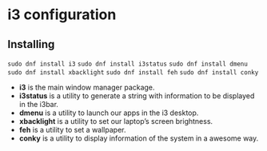 # i3 configuration

## Installing
```sudo dnf install i3```
```sudo dnf install i3status```
```sudo dnf install dmenu```
```sudo dnf install xbacklight```
```sudo dnf install feh```
```sudo dnf install conky```
* **i3** is the main window manager package.
* **i3status** is a utility to generate a string with information to be displayed in the i3bar.
* **dmenu** is a utility to launch our apps in the i3 desktop.
* **xbacklight** is a utility to set our laptop’s screen brightness.
* **feh** is a utility to set a wallpaper.
* **conky** is a utility to display information of the system in a awesome way.